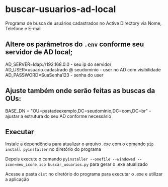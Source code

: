 # buscar-usuarios-ad-local
Programa de busca de usuários cadastrados no Active Directory via Nome, Telefone e E-mail

## Altere os parâmetros do `.env` conforme seu servidor de AD local;

AD_SERVER=ldap://192.168.0.0                  - seu ip do servidor
AD_USER=usuario.cadastrado @ seudominio         - user no AD com visibilidade
AD_PASSWORD=SuaSenha123                       - senha do user

## Ajuste também onde serão feitas as buscas da OUs:

BASE_DN = "OU=pastadeexemplo,DC=seudominio,DC=com,DC=br"  - ajustar a estrutura do seu AD conforme necessário

## Executar

Instale a dependência para atualizar o arquivo .exe com o comando `pip install pyinstaller` no diretório do programa

Depois execute o camando `pyinstaller --onefile --windowed --icon=meu_icone.ico buscar_usuarios.py` para gerar o .exe atualizado

Acesse a pasta `dist` no diretório do programa para executar o .exe e utilizar a aplicação
